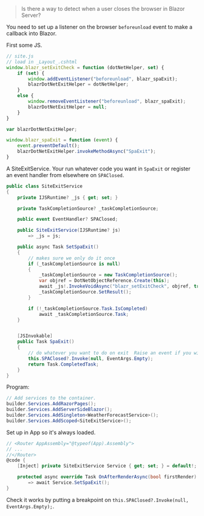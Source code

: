 > Is there a way to detect when a user closes the browser in Blazor Server?

You need to set up a listener on the browser `beforeunload` event to make a callback into Blazor.

First some JS.

```js
// site.js
// load in _Layout_.cshtml
window.blazr_setExitCheck = function (dotNetHelper, set) {
    if (set) {
        window.addEventListener("beforeunload", blazr_spaExit);
        blazrDotNetExitHelper = dotNetHelper;
    }
    else {
        window.removeEventListener("beforeunload", blazr_spaExit);
        blazrDotNetExitHelper = null;
    }
}

var blazrDotNetExitHelper;

window.blazr_spaExit = function (event) {
    event.preventDefault();
    blazrDotNetExitHelper.invokeMethodAsync("SpaExit");
}
```

A SiteExitService.  Your run whatever code you want in `SpaExit` or register an event handler from elsewhere on `SPAClosed`.

```csharp
public class SiteExitService
{
    private IJSRuntime? _js { get; set; }

    private TaskCompletionSource? _taskCompletionSource;

    public event EventHandler? SPAClosed;

    public SiteExitService(IJSRuntime? js)
        => _js = js;

    public async Task SetSpaExit()
    {
        // makes sure we only do it once
        if (_taskCompletionSource is null)
        {
            _taskCompletionSource = new TaskCompletionSource();
            var objref = DotNetObjectReference.Create(this);
            await _js!.InvokeVoidAsync("blazr_setExitCheck", objref, true);
            _taskCompletionSource.SetResult();
        }

        if (!_taskCompletionSource.Task.IsCompleted)
            await _taskCompletionSource.Task;
    }


    [JSInvokable]
    public Task SpaExit()
    {
        // do whatever you want to do on exit  Raise an event if you wish
        this.SPAClosed?.Invoke(null, EventArgs.Empty);
        return Task.CompletedTask;
    }
}
```

Program:
```csharp
// Add services to the container.
builder.Services.AddRazorPages();
builder.Services.AddServerSideBlazor();
builder.Services.AddSingleton<WeatherForecastService>();
builder.Services.AddScoped<SiteExitService>();
```

Set up in App so it's always loaded.

```csharp
// <Router AppAssembly="@typeof(App).Assembly">
// ...
//</Router>
@code {
    [Inject] private SiteExitService Service { get; set; } = default!;

    protected async override Task OnAfterRenderAsync(bool firstRender)
        => await Service.SetSpaExit();
}
```

Check it works by putting a breakpoint on `this.SPAClosed?.Invoke(null, EventArgs.Empty);`.
